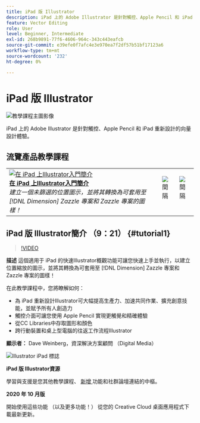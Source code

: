 ```yaml
---
title: iPad 版 Illustrator
description: iPad 上的 Adobe Illustrator 是針對觸控、Apple Pencil 和 iPad 重新設計的向量設計體驗
feature: Vector Editing
role: User
level: Beginner, Intermediate
exl-id: 268b9891-77f6-4606-964c-343c443eafcb
source-git-commit: e39efe0f7afc4e3e970ea7f2df57b51bf17123a6
workflow-type: tm+mt
source-wordcount: '232'
ht-degree: 0%

---
```


# iPad 版 Illustrator

![教學課程主圖影像](../assets/AIoniPad.jpg)

iPad 上的 Adobe Illustrator 是針對觸控、Apple Pencil 和 iPad 重新設計的向量設計體驗。

## 流覽產品教學課程

<table style="table-layout:fixed">
<tr>
 <td>
   <a href="illustratoripad.md#tutorial1">
      <img alt="在 iPad 上Illustrator入門簡介" src="../assets/illustrator-iPad_repeat_weinberg_thumbnail.jpg" />
   </a>
    <div>
   <a href="illustratoripad.md#tutorial1"><strong>在 iPad 上Illustrator入門簡介</strong></a>
    </div>
    <em>建立一個未篩選的位置圖示，並將其轉換為可套用至 [!DNL Dimension] Zazzle 專案和 Zazzle 專案的圖樣！</em>
    <br>
  </td>
  <td>
    <img alt="間隔" src="../assets/Whitespacer.png" />
    <div>
    <br>
  </td>
  <td>
    <img alt="間隔" src="../assets/Whitespacer.png" />
    <div>
    <br>
  </td>
</tr>
</table>

## iPad 版 Illustrator簡介 （9：21） {#tutorial1}

>[!VIDEO](https://video.tv.adobe.com/v/326823?hidetitle=true)

**描述**
這個適用于 iPad 的快速Illustrator概觀功能可讓您快速上手並執行，以建立位置縮放的圖示，並將其轉換為可套用至 [!DNL Dimension] Zazzle 專案和 Zazzle 專案的圖樣！

在此教學課程中，您將瞭解如何：
* 為 iPad 重新設計Illustrator可大幅提高生產力、加速共同作業、擴充創意技能，並賦予所有人創造力
* 觸控介面可讓您使用 Apple Pencil 實現更觸覺和精確體驗
* 從CC Libraries中存取圖形和顏色
* 跨行動裝置和桌上型電腦的往返工作流程Illustrator

**顯示者：**
Dave Weinberg，資深解決方案顧問 （Digital Media）

![Illustrator iPad 標誌](../assets/ai_appicon_96.png)

**iPad 版 Illustrator資源**

[](https://helpx.adobe.com/support/illustrator.html)學習與支援是您其他教學課程、 [ 新增 ](https://helpx.adobe.com/illustrator/using/whats-new/mobile-2021.html) 功能和社群論壇連結的中樞。

**2020 年 10 月版**

開始使用這些功能 （以及更多功能！） 從您的 Creative Cloud 桌面應用程式下載最新更新。
